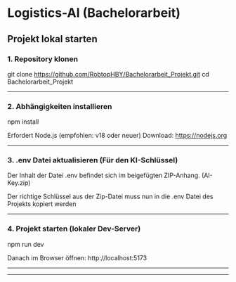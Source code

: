 # Logistics-AI (Bachelorarbeit)

## Projekt lokal starten

### 1. Repository klonen

git clone https://github.com/RobtopHBY/Bachelorarbeit_Projekt.git
cd Bachelorarbeit_Projekt

---

### 2. Abhängigkeiten installieren

npm install

Erfordert Node.js (empfohlen: v18 oder neuer)
Download: https://nodejs.org

---

### 3. .env Datei aktualisieren (Für den KI-Schlüssel)

Der Inhalt der Datei .env befindet sich im beigefügten ZIP-Anhang. (AI-Key.zip)

Der richtige Schlüssel aus der Zip-Datei muss nun in die .env Datei des Projekts kopiert werden


---

### 4. Projekt starten (lokaler Dev-Server)

npm run dev

Danach im Browser öffnen: http://localhost:5173

---

---
